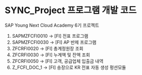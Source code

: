# SYNC_Project 프로그램 개발 코드
SAP Young Next Cloud Academy 6기 프로젝트

1. SAPMZFCFI0010 -> [FI] 전표 프로그램 </br>
2. SAPMZFCFI0030 -> [FI] AP 반제 프로그램 </br>
3. ZFCRFI0020    -> [FI] 총계정원장 조회 </br>
4. ZFCRFI0030    -> [FI] 누계액 및 잔액 조회 </br>
5. ZFCRFI0050    -> [FI] 고객, 공급업체 입출금 내역
6. Z_FCFI_DOC_1  -> [FI] 송장으로 KR 전표 자동 생성 펑션모듈
